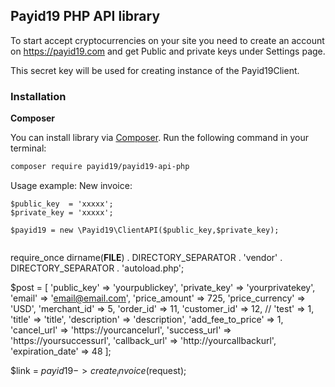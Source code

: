 ## Payid19 PHP API library

To start accept cryptocurrencies on your site you need to create an account on <https://payid19.com> and get Public and private keys under Settings page.

This secret key will be used for creating instance of the Payid19Client.

### Installation

**Composer**

You can install library via [Composer](http://getcomposer.org/). Run the following command in your terminal:

```bash
composer require payid19/payid19-api-php
```

Usage example:
New invoice:

```
$public_key  = 'xxxxx';
$private_key = 'xxxxx';

$payid19 = new \Payid19\ClientAPI($public_key,$private_key);


```
require_once dirname(__FILE__) . DIRECTORY_SEPARATOR . 'vendor' . DIRECTORY_SEPARATOR . 'autoload.php';


$post = [
                    'public_key' => 'yourpublickey',
                    'private_key' => 'yourprivatekey',
                    'email' => 'email@email.com',
                    'price_amount' => 725,
                    'price_currency' => 'USD',
                    'merchant_id' => 5,
                    'order_id' => 11,
                    'customer_id' => 12,
                    // 'test' => 1,
                    'title' => 'title',
                    'description' => 'description',
                    'add_fee_to_price' => 1,
                    'cancel_url' => 'https://yourcancelurl',
                    'success_url' => 'https://yoursuccessurl',
                    'callback_url' => 'http://yourcallbackurl',
                    'expiration_date' => 48
];

$link = $payid19->create_invoice($request);

```
